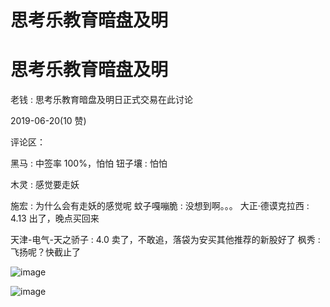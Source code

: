 # 思考乐教育暗盘及明

# 思考乐教育暗盘及明

老钱 : 思考乐教育暗盘及明日正式交易在此讨论

2019-06-20(10 赞)

评论区：

黑马 : 中签率 100%，怕怕 钮子壤 : 怕怕

木灵 : 感觉要走妖

施宏 : 为什么会有走妖的感觉呢 蚊子嘎嘣脆 : 没想到啊。。。 大正·德谟克拉西 : 4.13 出了，晚点买回来

天津-电气-天之骄子 : 4.0 卖了，不敢追，落袋为安买其他推荐的新股好了 枫秀 : 飞扬呢？快截止了

![image](img/Image_109.png)

![image](img/Image_110.png)